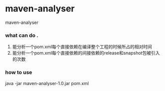 # maven-analyser
maven-analyser
### what can do . 
  1. 能分析一个pom.xml每个直接依赖在编译整个工程的时候所占的相对时间
  2. 能分析一个pom.xml每个直接依赖的间接依赖的release和snapshot包被引入的次数  
  
### how to use  
  java -jar maven-analyser-1.0.jar pom.xml


